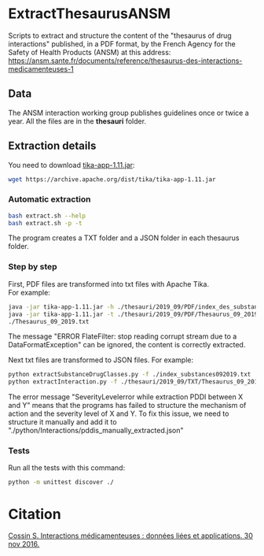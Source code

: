 # ExtractThesaurusANSM
Scripts to extract and structure the content of the "thesaurus of drug interactions" published, in a PDF format, by the French Agency for the Safety of Health Products (ANSM) at this address: https://ansm.sante.fr/documents/reference/thesaurus-des-interactions-medicamenteuses-1

## Data
The ANSM interaction working group publishes guidelines once or twice a year. All the files are in the **thesauri** folder.  

## Extraction details

You need to download [tika-app-1.11.jar](https://archive.apache.org/dist/tika/tika-app-1.11.jar):
```bash
wget https://archive.apache.org/dist/tika/tika-app-1.11.jar
```

### Automatic extraction 
```bash
bash extract.sh --help
bash extract.sh -p -t
```
The program creates a TXT folder and a JSON folder in each thesaurus folder. 

### Step by step

First, PDF files are transformed into txt files with Apache Tika.   
For example:
```bash
java -jar tika-app-1.11.jar -h ./thesauri/2019_09/PDF/index_des_substances_09_2019.pdf > ./index_des_substances_09_2019.txt
java -jar tika-app-1.11.jar -t ./thesauri/2019_09/PDF/Thesaurus_09_2019.pdf > 
./Thesaurus_09_2019.txt
```

The message "ERROR FlateFilter: stop reading corrupt stream due to a DataFormatException" can be ignored, the content is correctly extracted. 

Next txt files are transformed to JSON files. For example:
```bash
python extractSubstanceDrugClasses.py -f ./index_substances092019.txt
python extractInteraction.py -f ./thesauri/2019_09/TXT/Thesaurus_09_2019.txt
```

The error message "SeverityLevelerror while extraction PDDI between X and Y" means that the programs has failed to structure the mechanism of action and the severity level of X and Y. To fix this issue, we need to structure it manually and add it to "./python/Interactions/pddis_manually_extracted.json" 

### Tests
Run all the tests with this command: 
```bash
python -m unittest discover ./
```

# Citation 
[Cossin S. Interactions médicamenteuses : données liées et applications. 30 nov 2016.](https://dumas.ccsd.cnrs.fr/dumas-01442668)
